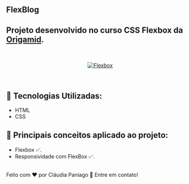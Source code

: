 ##  FlexBlog

## Projeto desenvolvido no curso CSS Flexbox da [Origamid](https://www.origamid.com/). 
<br>

<p align="center">
  <a href="https://ibb.co/tP5pRYV"><img src="https://i.ibb.co/XkTxHFc/Flexbox.jpg" alt="Flexbox" border="0"></a>
</p>
<br>

## :rocket: Tecnologias Utilizadas: <br>
* HTML 
* CSS 

## :memo: Principais conceitos aplicado ao projeto: <br>
- Flexbox ✅.
- Responsividade com FlexBox ✅.

<br>
  <span> Feito com ❤️ por Cláudia Paniago 👋 Entre em contato! </span> 
